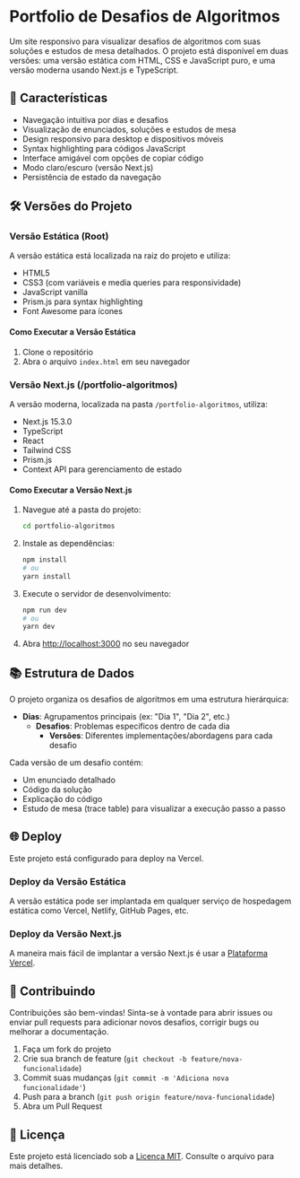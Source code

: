# Portfolio de Desafios de Algoritmos

Um site responsivo para visualizar desafios de algoritmos com suas soluções e estudos de mesa detalhados. O projeto está disponível em duas versões: uma versão estática com HTML, CSS e JavaScript puro, e uma versão moderna usando Next.js e TypeScript.

## 🚀 Características

- Navegação intuitiva por dias e desafios
- Visualização de enunciados, soluções e estudos de mesa
- Design responsivo para desktop e dispositivos móveis
- Syntax highlighting para códigos JavaScript
- Interface amigável com opções de copiar código
- Modo claro/escuro (versão Next.js)
- Persistência de estado da navegação

## 🛠️ Versões do Projeto

### Versão Estática (Root)

A versão estática está localizada na raiz do projeto e utiliza:

- HTML5
- CSS3 (com variáveis e media queries para responsividade)
- JavaScript vanilla
- Prism.js para syntax highlighting
- Font Awesome para ícones

#### Como Executar a Versão Estática

1. Clone o repositório
2. Abra o arquivo `index.html` em seu navegador

### Versão Next.js (/portfolio-algoritmos)

A versão moderna, localizada na pasta `/portfolio-algoritmos`, utiliza:

- Next.js 15.3.0
- TypeScript
- React
- Tailwind CSS
- Prism.js
- Context API para gerenciamento de estado

#### Como Executar a Versão Next.js

1. Navegue até a pasta do projeto:
   ```bash
   cd portfolio-algoritmos
   ```

2. Instale as dependências:
   ```bash
   npm install
   # ou
   yarn install
   ```

3. Execute o servidor de desenvolvimento:
   ```bash
   npm run dev
   # ou
   yarn dev
   ```

4. Abra [http://localhost:3000](http://localhost:3000) no seu navegador

## 📚 Estrutura de Dados

O projeto organiza os desafios de algoritmos em uma estrutura hierárquica:

- **Dias**: Agrupamentos principais (ex: "Dia 1", "Dia 2", etc.)
  - **Desafios**: Problemas específicos dentro de cada dia
    - **Versões**: Diferentes implementações/abordagens para cada desafio

Cada versão de um desafio contém:
- Um enunciado detalhado
- Código da solução
- Explicação do código
- Estudo de mesa (trace table) para visualizar a execução passo a passo

## 🌐 Deploy

Este projeto está configurado para deploy na Vercel.

### Deploy da Versão Estática
A versão estática pode ser implantada em qualquer serviço de hospedagem estática como Vercel, Netlify, GitHub Pages, etc.

### Deploy da Versão Next.js
A maneira mais fácil de implantar a versão Next.js é usar a [Plataforma Vercel](https://vercel.com/new).

## 🤝 Contribuindo

Contribuições são bem-vindas! Sinta-se à vontade para abrir issues ou enviar pull requests para adicionar novos desafios, corrigir bugs ou melhorar a documentação.

1. Faça um fork do projeto
2. Crie sua branch de feature (`git checkout -b feature/nova-funcionalidade`)
3. Commit suas mudanças (`git commit -m 'Adiciona nova funcionalidade'`)
4. Push para a branch (`git push origin feature/nova-funcionalidade`)
5. Abra um Pull Request

## 📄 Licença

Este projeto está licenciado sob a [Licença MIT](LICENSE). Consulte o arquivo para mais detalhes. 
